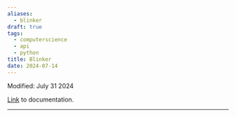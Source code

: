 ```yaml
---
aliases:
  - blinker
draft: true
tags:
  - computerscience
  - api
  - python
title: Blinker
date: 2024-07-14
---
```

Modified: July 31 2024 

[Link](https://blinker.readthedocs.io/en/stable/) to documentation.

-------------------------------------------------------------------------------



